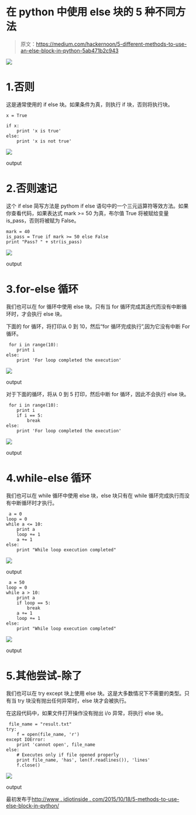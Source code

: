 # 在 python 中使用 else 块的 5 种不同方法

> 原文：<https://medium.com/hackernoon/5-different-methods-to-use-an-else-block-in-python-5ab471b2c943>

![](img/db95c47bed3e824fc92d48736a988392.png)

# 1.否则

这是通常使用的 if else 块。如果条件为真，则执行 if 块，否则将执行块。

```
x = True

if x:
    print 'x is true'
else:
    print 'x is not true' 
```

![](img/e7186b3a35ebbc513a8130265118374c.png)

output

# 2.否则速记

这个 if else 简写方法是 pythom if else 语句中的一个三元运算符等效方法。如果你查看代码，如果表达式 mark >= 50 为真，布尔值 True 将被赋给变量 is_pass，否则将被赋为 False。

```
mark = 40
is_pass = True if mark >= 50 else False
print "Pass? " + str(is_pass) 
```

![](img/d430a1291474f1d86ceb5525fc04f227.png)

output

# 3.for-else 循环

我们也可以在 for 循环中使用 else 块。只有当 for 循环完成其迭代而没有中断循环时，才会执行 else 块。

下面的 for 循环，将打印从 0 到 10，然后“for 循环完成执行”,因为它没有中断 For 循环。

```
 for i in range(10):
    print i
else:
    print 'For loop completed the execution' 
```

![](img/69fddbed61c5ba224dd8168ad3849f29.png)

output

对于下面的循环，将从 0 到 5 打印，然后中断 for 循环，因此不会执行 else 块。

```
 for i in range(10):
    print i
    if i == 5:
        break
else:
    print 'For loop completed the execution' 
```

![](img/79388f375784a61c5f19ba5ed1665b70.png)

output

# 4.while-else 循环

我们也可以在 while 循环中使用 else 块，else 块只有在 while 循环完成执行而没有中断循环时才执行。

```
 a = 0
loop = 0
while a <= 10:
    print a
    loop += 1
    a += 1
else:
    print "While loop execution completed" 
```

![](img/e2e294c7f3328cb923a00ccebe670287.png)

output

```
 a = 50
loop = 0
while a > 10:
    print a
    if loop == 5:
        break
    a += 1
    loop += 1
else:
    print "While loop execution completed" 
```

![](img/2cbb6ae792b7437febb498586e2a075c.png)

output

# 5.其他尝试-除了

我们也可以在 try except 块上使用 else 块。这是大多数情况下不需要的类型。只有当 try 块没有抛出任何异常时，else 块才会被执行。

在这段代码中，如果文件打开操作没有抛出 i/o 异常，将执行 else 块。

```
 file_name = "result.txt"
try:
    f = open(file_name, 'r')
except IOError:
    print 'cannot open', file_name
else:
    # Executes only if file opened properly
    print file_name, 'has', len(f.readlines()), 'lines'
    f.close() 
```

![](img/bc52bcd1365e12e51fc63be2e38a6dad.png)

output

最初发布于[http://www . idiotinside . com/2015/10/18/5-methods-to-use-else-block-in-python/](http://www.idiotinside.com/2015/10/18/5-methods-to-use-else-block-in-python/)